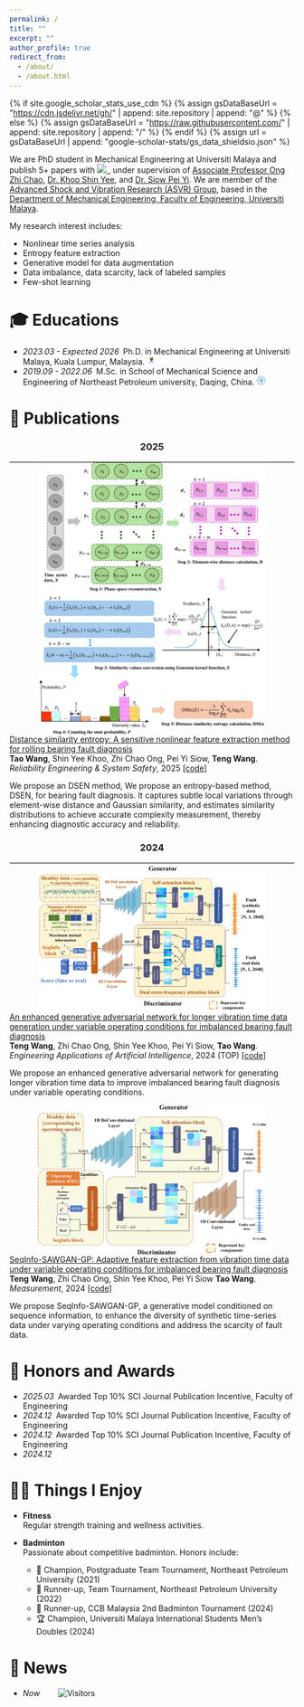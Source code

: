 ```yaml
---
permalink: /
title: ""
excerpt: ""
author_profile: true
redirect_from: 
  - /about/
  - /about.html
---
```


{% if site.google_scholar_stats_use_cdn %}
{% assign gsDataBaseUrl = "https://cdn.jsdelivr.net/gh/" | append: site.repository | append: "@" %}
{% else %}
{% assign gsDataBaseUrl = "https://raw.githubusercontent.com/" | append: site.repository | append: "/" %}
{% endif %}
{% assign url = gsDataBaseUrl | append: "google-scholar-stats/gs_data_shieldsio.json" %}

<span class='anchor' id='about-me'></span>



We are PhD student in Mechanical Engineering at Universiti Malaya and publish 5+ papers with 
<a href='https://scholar.google.com/citations?user=DmN2rEYAAAAJ'>
<img src="https://img.shields.io/endpoint?url=https%3A%2F%2Fraw.githubusercontent.com%2FGeneAIhub%2FGeneAIhub.github.io%2Fgoogle-scholar-stats%2Fgs_data_shieldsio.json&logo=Google%20Scholar&labelColor=f6f6f6&color=9cf&style=flat&label=citations">
</a>, under supervision of <highlight> <a href="https://umexpert.um.edu.my/alexongzc" target="_blank">Associate Professor Ong Zhi Chao</a></highlight>,<highlight> <a href="https://umexpert.um.edu.my/khooshinyee" target="_blank">Dr. Khoo Shin Yee</a></highlight>, and <highlight> <a href="https://umexpert.um.edu.my/siowpeiyi" target="_blank">Dr. Siow Pei Yi</a></highlight>.
We are member of the <highlight> <a href="https://umengshm.com/asvr/" target="_blank">Advanced Shock and Vibration Research (ASVR) Group</a></highlight>, based in the <a href="https://engine.um.edu.my/department-of-mechanical-engineering" target="_blank">Department of Mechanical Engineering, Faculty of Engineering, Universiti Malaya</a>. 

My research interest includes: 
- Nonlinear time series analysis
- Entropy feature extraction
- Generative model for data augmentation
- Data imbalance, data scarcity, lack of labeled samples
- Few-shot learning


[//]: # (# 💻 Work Experiences)

[//]: # (- *2024.09 - Now*&ensp;Postdoctoral researcher in School of Information Science and Technology, University of Science and Technology of China, Hefei, China.)


# 🎓 Educations 
- *2023.03 - Expected 2026*&ensp;Ph.D. in Mechanical Engineering at Universiti Malaya, Kuala Lumpur, Malaysia. <a href="https://engine.um.edu.my/about-mechanical-engineering"><img class="svg" src="/images/UM.png" width="16pt"></a> 
- *2019.09 - 2022.06*&ensp;M.Sc. in School of Mechanical Science and Engineering of Northeast Petroleum university, Daqing, China. <a href="https://jxkxygcxy.nepu.edu.cn/"><img class="svg" src="/images/NEPU.png" width="16pt"></a> 

[//]: # (- *2012.09 - 2016.06*&ensp;B.Sc. in School of Electrical Engineering and Automation, Hefei University of Technology, Hefei, China. <a href="https://en.hfut.edu.cn/"><img class="svg" src="/images/hfut.png" width="16pt"></a> )


# 📝 Publications 
<h3 align="center">2025</h3>
<div style="border-bottom: 1px solid #000; margin: 0px 0;"></div>

<div class='paper-box'>
    <div class='paper-box-image' style="text-align:center;">
        <img src='images/DSEN.png' alt="sym" style="max-width:80%; height:auto; margin:auto; vertical-align:middle">
    </div>
    <div class='paper-box-text'>
        <a href="https://www.sciencedirect.com/science/article/pii/S0951832024007142">
            <papertitle> Distance similarity entropy: A sensitive nonlinear feature extraction method for rolling bearing fault diagnosis </papertitle>
        </a>
        <br>
        <strong>Tao Wang</strong>, Shin Yee Khoo, Zhi Chao Ong, Pei Yi Siow, <strong>Teng Wang</strong>.
        <br>
        <em>  Reliability Engineering & System Safety</em>, 2025  <a href="https://github.com/GeneAIhub/GeneAIhub">[code]</a>
        <p></p>
        <p>We propose an DSEN method, We propose an entropy-based method, DSEN, for bearing fault diagnosis. It captures subtle local variations through element-wise distance and Gaussian similarity,
          and estimates similarity distributions to achieve accurate complexity measurement, thereby enhancing diagnostic accuracy and reliability.
        </p>
</div>
</div>


<h3 align="center">2024</h3>
<div style="border-bottom: 1px solid #000; margin: 0px 0;"></div>

<div class='paper-box'>
    <div class='paper-box-image' style="text-align:center;">
        <img src='images/EnSeqInfo.jpg' alt="sym" style="max-width:80%; height:auto; margin:auto; vertical-align:middle">
    </div>
    <div class='paper-box-text'>
        <a href="https://www.sciencedirect.com/science/article/pii/S0952197625007602">
            <papertitle> An enhanced generative adversarial network for longer vibration time data generation under variable operating conditions for imbalanced bearing fault diagnosis </papertitle>
        </a>
        <br>
        <strong>Teng Wang</strong>, Zhi Chao Ong, Shin Yee Khoo, Pei Yi Siow, <strong>Tao Wang</strong>.
        <br>
        <em> Engineering Applications of Artificial Intelligence</em>, 2024 (TOP) <a href="https://github.com/GeneAIhub/GeneAIhub">[code]</a>
        <p></p>
        <p>We propose an enhanced generative adversarial network for generating longer vibration time data to improve imbalanced bearing fault diagnosis under variable operating conditions.</p>
    </div>
</div>


<div class='paper-box'>
    <div class='paper-box-image' style="text-align:center;">
        <img src='images/SeqInfo.jpg' alt="sym" style="max-width:80%; height:auto; margin:auto; vertical-align:middle">
    </div>
    <div class='paper-box-text'>
        <a href="https://www.sciencedirect.com/science/article/pii/S0263224124022292#f0005">
            <papertitle> SeqInfo-SAWGAN-GP: Adaptive feature extraction from vibration time data under variable operating conditions for imbalanced bearing fault diagnosis </papertitle>
        </a>
        <br>
        <strong>Teng Wang</strong>, Zhi Chao Ong, Shin Yee Khoo, Pei Yi Siow <strong>Tao Wang</strong>.
        <br>
        <em> Measurement</em>, 2024 <a href="https://github.com/Shurun-Wang/GeneAIhub">[code]</a>
        <p></p>
        <p>We propose SeqInfo-SAWGAN-GP, a generative model conditioned on sequence information, to enhance the diversity of synthetic time-series data under varying operating conditions and address the scarcity of fault data.</p>
    </div>
</div>

# 🏅 Honors and Awards
- *2025.03*&ensp;Awarded Top 10% SCI Journal Publication Incentive, Faculty of Engineering
- *2024.12*&ensp;Awarded Top 10% SCI Journal Publication Incentive, Faculty of Engineering
- *2024.12*&ensp;Awarded Top 10% SCI Journal Publication Incentive, Faculty of Engineering
- *2024.12*&ensp; 

# 💪🏸 Things I Enjoy
- **Fitness**  
  Regular strength training and wellness activities.
  
- **Badminton**  
  Passionate about competitive badminton. Honors include:  
  - 🥇 Champion, Postgraduate Team Tournament, Northeast Petroleum University (2021)  
  - 🥈 Runner-up, Team Tournament, Northeast Petroleum University (2022)  
  - 🥈 Runner-up, CCB Malaysia 2nd Badminton Tournament (2024)  
  - 🏆 Champion, Universiti Malaya International Students Men’s Doubles (2024)


# 💬 News
- *Now* &ensp;&ensp;&ensp;&ensp;![Visitors](https://api.visitorbadge.io/api/visitors?path=https://shurun-wang.github.io/&label=visitors&countColor=%232ccce4&style=plastic)


  



  
